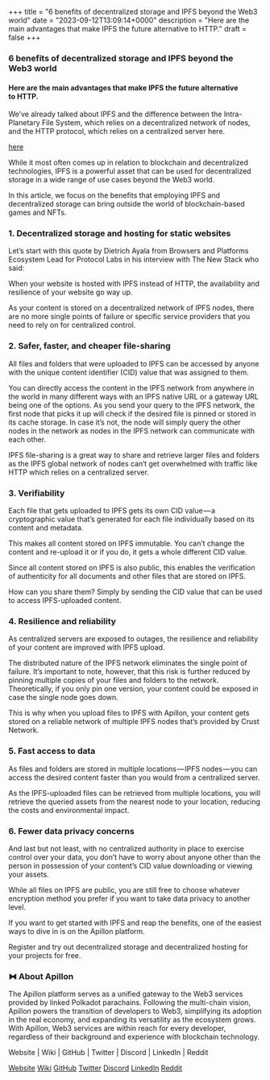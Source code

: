 +++
title = "6 benefits of decentralized storage and IPFS beyond the Web3 world"
date = "2023-09-12T13:09:14+0000"
description = "Here are the main advantages that make IPFS the future alternative to HTTP."
draft = false
+++

### 6 benefits of decentralized storage and IPFS beyond the Web3 world


#### Here are the main advantages that make IPFS the future alternative to HTTP.


We’ve already talked about IPFS and the difference between the Intra-Planetary File System, which relies on a decentralized network of nodes, and the HTTP protocol, which relies on a centralized server here.

[here](https://medium.com/apillon/what-is-ipfs-and-can-you-use-it-on-the-apillon-platform-e0f465083a8f)

While it most often comes up in relation to blockchain and decentralized technologies, IPFS is a powerful asset that can be used for decentralized storage in a wide range of use cases beyond the Web3 world.


In this article, we focus on the benefits that employing IPFS and decentralized storage can bring outside the world of blockchain-based games and NFTs.


### 1. Decentralized storage and hosting for static websites


Let’s start with this quote by Dietrich Ayala from Browsers and Platforms Ecosystem Lead for Protocol Labs in his interview with The New Stack who said:


When your website is hosted with IPFS instead of HTTP, the availability and resilience of your website go way up.


As your content is stored on a decentralized network of IPFS nodes, there are no more single points of failure or specific service providers that you need to rely on for centralized control.


### 2. Safer, faster, and cheaper file-sharing


All files and folders that were uploaded to IPFS can be accessed by anyone with the unique content identifier (CID) value that was assigned to them.


You can directly access the content in the IPFS network from anywhere in the world in many different ways with an IPFS native URL or a gateway URL being one of the options. As you send your query to the IPFS network, the first node that picks it up will check if the desired file is pinned or stored in its cache storage. In case it’s not, the node will simply query the other nodes in the network as nodes in the IPFS network can communicate with each other.


IPFS file-sharing is a great way to share and retrieve larger files and folders as the IPFS global network of nodes can‘t get overwhelmed with traffic like HTTP which relies on a centralized server.


### 3. Verifiability


Each file that gets uploaded to IPFS gets its own CID value — a cryptographic value that’s generated for each file individually based on its content and metadata.


This makes all content stored on IPFS immutable. You can’t change the content and re-upload it or if you do, it gets a whole different CID value.


Since all content stored on IPFS is also public, this enables the verification of authenticity for all documents and other files that are stored on IPFS.


How can you share them? Simply by sending the CID value that can be used to access IPFS-uploaded content.


### 4. Resilience and reliability


As centralized servers are exposed to outages, the resilience and reliability of your content are improved with IPFS upload.


The distributed nature of the IPFS network eliminates the single point of failure. It’s important to note, however, that this risk is further reduced by pinning multiple copies of your files and folders to the network. Theoretically, if you only pin one version, your content could be exposed in case the single node goes down.


This is why when you upload files to IPFS with Apillon, your content gets stored on a reliable network of multiple IPFS nodes that’s provided by Crust Network.


### 5. Fast access to data


As files and folders are stored in multiple locations — IPFS nodes — you can access the desired content faster than you would from a centralized server.


As the IPFS-uploaded files can be retrieved from multiple locations, you will retrieve the queried assets from the nearest node to your location, reducing the costs and environmental impact.


### 6. Fewer data privacy concerns


And last but not least, with no centralized authority in place to exercise control over your data, you don’t have to worry about anyone other than the person in possession of your content’s CID value downloading or viewing your assets.


While all files on IPFS are public, you are still free to choose whatever encryption method you prefer if you want to take data privacy to another level.


If you want to get started with IPFS and reap the benefits, one of the easiest ways to dive in is on the Apillon platform.


Register and try out decentralized storage and decentralized hosting for your projects for free.


### ⧓ About Apillon


The Apillon platform serves as a unified gateway to the Web3 services provided by linked Polkadot parachains. Following the multi-chain vision, Apillon powers the transition of developers to Web3, simplifying its adoption in the real economy, and expanding its versatility as the ecosystem grows. With Apillon, Web3 services are within reach for every developer, regardless of their background and experience with blockchain technology.


Website | Wiki | GitHub | Twitter | Discord | LinkedIn | Reddit

[Website](https://apillon.io/)
[Wiki](https://wiki.apillon.io/)
[GitHub](https://github.com/Apillon-web3)
[Twitter](https://twitter.com/apillon)
[Discord](https://discord.gg/apillon)
[LinkedIn](https://www.linkedin.com/company/apillon/)
[Reddit](https://www.reddit.com/r/apillon/)